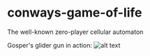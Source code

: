 # conways-game-of-life
 The well-known zero-player cellular automaton
 
 Gosper's glider gun in action:
 ![alt text](https://i.ibb.co/9ss94F1/conway.png)
